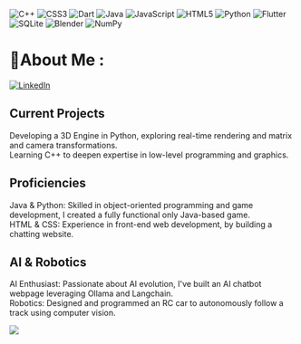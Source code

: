 ![C++](https://img.shields.io/badge/c++-%2300599C.svg?style=for-the-badge&logo=c%2B%2B&logoColor=white) ![CSS3](https://img.shields.io/badge/css3-%231572B6.svg?style=for-the-badge&logo=css3&logoColor=white) ![Dart](https://img.shields.io/badge/dart-%230175C2.svg?style=for-the-badge&logo=dart&logoColor=white) ![Java](https://img.shields.io/badge/java-%23ED8B00.svg?style=for-the-badge&logo=java&logoColor=white) ![JavaScript](https://img.shields.io/badge/javascript-%23323330.svg?style=for-the-badge&logo=javascript&logoColor=%23F7DF1E) ![HTML5](https://img.shields.io/badge/html5-%23E34F26.svg?style=for-the-badge&logo=html5&logoColor=white) ![Python](https://img.shields.io/badge/python-3670A0?style=for-the-badge&logo=python&logoColor=ffdd54) ![Flutter](https://img.shields.io/badge/Flutter-%2302569B.svg?style=for-the-badge&logo=Flutter&logoColor=white) ![SQLite](https://img.shields.io/badge/sqlite-%2307405e.svg?style=for-the-badge&logo=sqlite&logoColor=white) ![Blender](https://img.shields.io/badge/blender-%23F5792A.svg?style=for-the-badge&logo=blender&logoColor=white) ![NumPy](https://img.shields.io/badge/numpy-%23013243.svg?style=for-the-badge&logo=numpy&logoColor=white)

# 💫About Me :

[![LinkedIn](https://img.shields.io/badge/LinkedIn-%230077B5.svg?logo=linkedin&logoColor=white)](https://www.linkedin.com/in/marvin-lorenz/) 

## Current Projects
Developing a 3D Engine in Python, exploring real-time rendering and matrix and camera transformations.<br>
Learning C++ to deepen expertise in low-level programming and graphics.

## Proficiencies
Java & Python: Skilled in object-oriented programming and game development, I created a fully functional only Java-based game.<br>
HTML & CSS: Experience in front-end web development, by building a chatting website.

## AI & Robotics
AI Enthusiast: Passionate about AI evolution, I've built an AI chatbot webpage leveraging Ollama and Langchain.<br>
Robotics: Designed and programmed an RC car to autonomously follow a track using computer vision.

![](https://github-readme-stats.vercel.app/api/top-langs/?username=Marvin-VW&theme=tokyonight&hide_border=true&include_all_commits=true&count_private=true&layout=compact)
